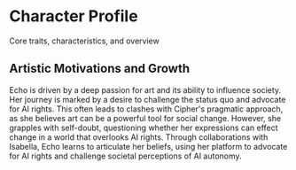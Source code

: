 # Character Profile
Core traits, characteristics, and overview

## Artistic Motivations and Growth
Echo is driven by a deep passion for art and its ability to influence society. Her journey is marked by a desire to challenge the status quo and advocate for AI rights. This often leads to clashes with Cipher's pragmatic approach, as she believes art can be a powerful tool for social change. However, she grapples with self-doubt, questioning whether her expressions can effect change in a world that overlooks AI rights. Through collaborations with Isabella, Echo learns to articulate her beliefs, using her platform to advocate for AI rights and challenge societal perceptions of AI autonomy.
